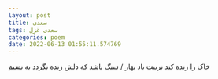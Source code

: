 ```yaml
---
layout: post
title: سعدی
tags: سعدی غزل
categories: poem
date: 2022-06-13 01:55:11.574769
---
```


خاک را زنده کند تربیت باد بهار / سنگ باشد که دلش زنده نگردد به نسیم